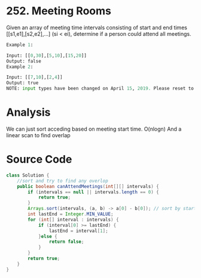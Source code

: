 # 252. Meeting Rooms
Given an array of meeting time intervals consisting of start and end times [[s1,e1],[s2,e2],...] (si < ei), determine if a person could attend all meetings.

```python
Example 1:

Input: [[0,30],[5,10],[15,20]]
Output: false
Example 2:

Input: [[7,10],[2,4]]
Output: true
NOTE: input types have been changed on April 15, 2019. Please reset to default code definition to get new method signature.
```
# Analysis
We can just sort acceding based on meeting start time. O(nlogn)
And a linear scan to find overlap
# Source Code
```java
class Solution {
    //sort and try to find any overlop
    public boolean canAttendMeetings(int[][] intervals) {
        if (intervals == null || intervals.length == 0) {
            return true;
        }
        Arrays.sort(intervals, (a, b) -> a[0] - b[0]); // sort by starting time should be fine
        int lastEnd = Integer.MIN_VALUE;
        for (int[] interval : intervals) {
            if (interval[0] >= lastEnd) {
                lastEnd = interval[1];
            }else {
                return false;
            }
        }
        return true;
    }
}
```
